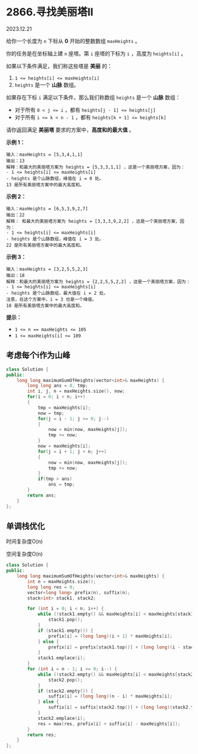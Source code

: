 # 2866.寻找美丽塔II

2023.12.21

给你一个长度为 `n` 下标从 **0** 开始的整数数组 `maxHeights` 。

你的任务是在坐标轴上建 `n` 座塔。第 `i` 座塔的下标为 `i` ，高度为 `heights[i]` 。

如果以下条件满足，我们称这些塔是 **美丽** 的：

1. `1 <= heights[i] <= maxHeights[i]`
2. `heights` 是一个 **山脉** 数组。

如果存在下标 `i` 满足以下条件，那么我们称数组 `heights` 是一个 **山脉** 数组：

- 对于所有 `0 < j <= i` ，都有 `heights[j - 1] <= heights[j]`
- 对于所有 `i <= k < n - 1` ，都有 `heights[k + 1] <= heights[k]`

请你返回满足 **美丽塔** 要求的方案中，**高度和的最大值** 。

**示例 1：**

```
输入：maxHeights = [5,3,4,1,1]
输出：13
解释：和最大的美丽塔方案为 heights = [5,3,3,1,1] ，这是一个美丽塔方案，因为：
- 1 <= heights[i] <= maxHeights[i]  
- heights 是个山脉数组，峰值在 i = 0 处。
13 是所有美丽塔方案中的最大高度和。
```

**示例 2：**

```
输入：maxHeights = [6,5,3,9,2,7]
输出：22
解释： 和最大的美丽塔方案为 heights = [3,3,3,9,2,2] ，这是一个美丽塔方案，因为：
- 1 <= heights[i] <= maxHeights[i]
- heights 是个山脉数组，峰值在 i = 3 处。
22 是所有美丽塔方案中的最大高度和。
```

**示例 3：**

```
输入：maxHeights = [3,2,5,5,2,3]
输出：18
解释：和最大的美丽塔方案为 heights = [2,2,5,5,2,2] ，这是一个美丽塔方案，因为：
- 1 <= heights[i] <= maxHeights[i]
- heights 是个山脉数组，最大值在 i = 2 处。
注意，在这个方案中，i = 3 也是一个峰值。
18 是所有美丽塔方案中的最大高度和。
```

**提示：**

- `1 <= n == maxHeights <= 105`
- `1 <= maxHeights[i] <= 109`



## 考虑每个i作为山峰

```c++
class Solution {
public:
    long long maximumSumOfHeights(vector<int>& maxHeights) {
        long long ans = 0, tmp;
        int i, j, n = maxHeights.size(), now;
        for(i = 0; i < n; i++)
        {
            tmp = maxHeights[i];
            now = tmp;
            for(j = i - 1; j >= 0; j--)
            {
                now = min(now, maxHeights[j]);
                tmp += now;
            }
            now = maxHeights[i];
            for(j = i + 1; j < n; j++)
            {
                now = min(now, maxHeights[j]);
                tmp += now;
            }
            if(tmp > ans)
                ans = tmp;
        }
        return ans;
    }
};
```

## 单调栈优化

时间复杂度O(n)

空间复杂度O(n)

```c++
class Solution {
public:
    long long maximumSumOfHeights(vector<int>& maxHeights) {
        int n = maxHeights.size();
        long long res = 0;
        vector<long long> prefix(n), suffix(n);
        stack<int> stack1, stack2;

        for (int i = 0; i < n; i++) {
            while (!stack1.empty() && maxHeights[i] < maxHeights[stack1.top()]) {
                stack1.pop();
            }
            if (stack1.empty()) {
                prefix[i] = (long long)(i + 1) * maxHeights[i];
            } else {
                prefix[i] = prefix[stack1.top()] + (long long)(i - stack1.top()) * maxHeights[i];
            }
            stack1.emplace(i);
        }
        for (int i = n - 1; i >= 0; i--) {
            while (!stack2.empty() && maxHeights[i] < maxHeights[stack2.top()]) {
                stack2.pop();
            }
            if (stack2.empty()) {
                suffix[i] = (long long)(n - i) * maxHeights[i];
            } else {
                suffix[i] = suffix[stack2.top()] + (long long)(stack2.top() - i) * maxHeights[i];
            }
            stack2.emplace(i);
            res = max(res, prefix[i] + suffix[i] - maxHeights[i]);
        }
        return res;
    }
};
```

